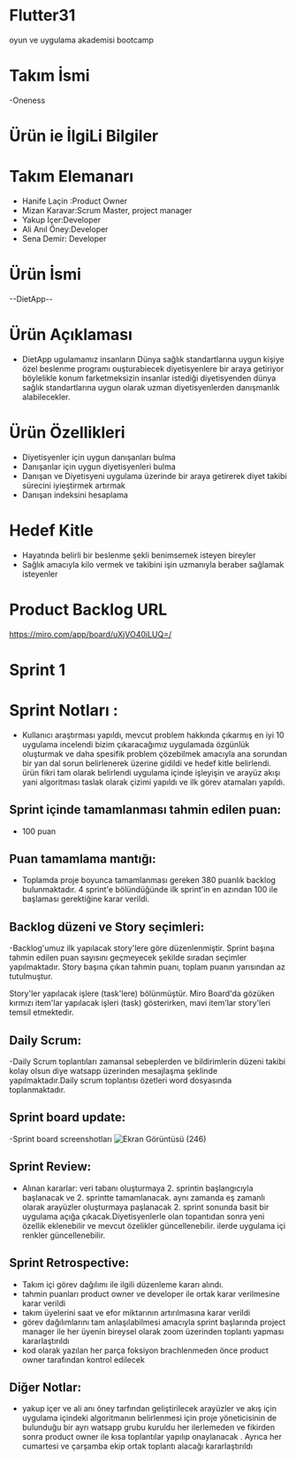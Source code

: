 # Flutter31
oyun ve uygulama akademisi bootcamp
 # Takım İsmi
  -Oneness
 # Ürün ie İlgiLi Bilgiler
  # Takım Elemanarı
 - Hanife Laçin :Product Owner
 - Mizan Karavar:Scrum Master, project manager
 - Yakup İçer:Developer
 - Ali Anıl Öney:Developer
 - Sena Demir: Developer
# Ürün İsmi
--DietApp--
# Ürün Açıklaması
- DietApp ugulamamız insanların Dünya sağlık standartlarına uygun kişiye özel beslenme programı ouşturabiecek diyetisyenlere bir araya getiriyor böylelikle konum farketmeksizin insanlar istediği diyetisyenden  dünya sağlık standartlarına uygun olarak  uzman diyetisyenlerden danışmanlık alabilecekler.  





# Ürün Özellikleri
- Diyetisyenler için uygun danışanları bulma
- Danışanlar için uygun diyetisyenleri bulma
- Danışan ve Diyetisyeni uygulama üzerinde bir araya getirerek diyet takibi sürecini iyieştirmek artırmak
- Danışan indeksini hesaplama 
# Hedef Kitle
- Hayatında belirli bir beslenme şekli benimsemek isteyen bireyler
- Sağlık amacıyla kilo vermek ve takibini işin uzmanıyla beraber sağlamak isteyenler
# Product Backlog URL
https://miro.com/app/board/uXjVO40iLUQ=/
# Sprint 1
 # Sprint Notları : 
- Kullanıcı araştırması yapıldı, mevcut problem hakkında  çıkarmış en iyi 10 uygulama incelendi bizim çıkaracağımız uygulamada özgünlük oluşturmak ve daha spesifik problem çözebilmek amacıyla ana sorundan bir yan dal sorun belirlenerek üzerine gidildi ve hedef kitle belirlendi. ürün fikri tam olarak belirlendi uygulama içinde işleyişin ve arayüz akışı yani algoritması taslak olarak çizimi yapıldı ve ilk görev atamaları yapıldı.
## Sprint içinde tamamlanması tahmin edilen puan:
- 100 puan

## Puan tamamlama mantığı: 
- Toplamda proje boyunca tamamlanması gereken 380 puanlık backlog bulunmaktadır. 4 sprint'e bölündüğünde ilk sprint'in en azından 100 ile başlaması gerektiğine karar verildi.
## Backlog düzeni ve Story seçimleri:
-Backlog'umuz ilk yapılacak story'lere göre düzenlenmiştir. Sprint başına tahmin edilen puan sayısını geçmeyecek şekilde sıradan seçimler yapılmaktadır. Story başına çıkan tahmin puanı, toplam puanın yarısından az tutulmuştur.

Story'ler yapılacak işlere (task'lere) bölünmüştür. Miro Board'da gözüken kırmızı item'lar yapılacak işleri (task) gösterirken, mavi item'lar story'leri temsil etmektedir.
## Daily Scrum:
-Daily Scrum toplantıları zamansal sebeplerden ve bildirimlerin düzeni takibi kolay olsun diye watsapp üzerinden mesajlaşma şeklinde yapılmaktadır.Daily scrum  toplantısı özetleri word dosyasında toplanmaktadır.
## Sprint board update: 
-Sprint board screenshotları
![Ekran Görüntüsü (246)](https://user-images.githubusercontent.com/79444272/167307065-58cb6fb1-ef89-4b65-8fec-2425861d16a2.png)






## Sprint Review:
- Alınan  kararlar: veri tabanı oluşturmaya 2. sprintin başlangıcıyla başlanacak ve 2. sprintte tamamlanacak. aynı zamanda eş zamanlı olarak arayüzler oluşturmaya paşlanacak 2. sprint sonunda basit bir uygulama açığa çıkacak.Diyetisyenlerle olan topantıdan sonra  yeni özellik eklenebilir ve mevcut özelikler güncellenebilir. ilerde uygulama içi renkler güncellenebilir.
## Sprint Retrospective:
- Takım içi görev dağılımı ile ilgili düzenleme kararı alındı.
- tahmin puanları product owner ve developer ile ortak karar verilmesine karar verildi
- takım üyelerini saat ve efor miktarının artırılmasına karar verildi
- görev dağılımlarını tam anlaşılabilmesi amacıyla sprint başlarında project manager ile  her üyenin bireysel olarak zoom üzerinden toplantı yapması kararlaştırıldı
- kod olarak yazılan her parça foksiyon  brachlenmeden önce product owner tarafından kontrol edilecek
## Diğer Notlar:
- yakup içer ve ali anı öney tarfından geliştirilecek arayüzler ve akış için uygulama içindeki algoritmanın belirlenmesi için  proje yöneticisinin de bulunduğu bir ayrı watsapp grubu kuruldu her ilerlemeden ve fikirden sonra product owner ile kısa toplantılar yapılıp onaylanacak . Ayrıca her cumartesi ve çarşamba ekip ortak toplantı alacağı kararlaştırıldı
